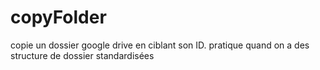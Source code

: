 # copyFolder
copie un dossier google drive en ciblant son ID. pratique quand on a des structure de dossier standardisées
